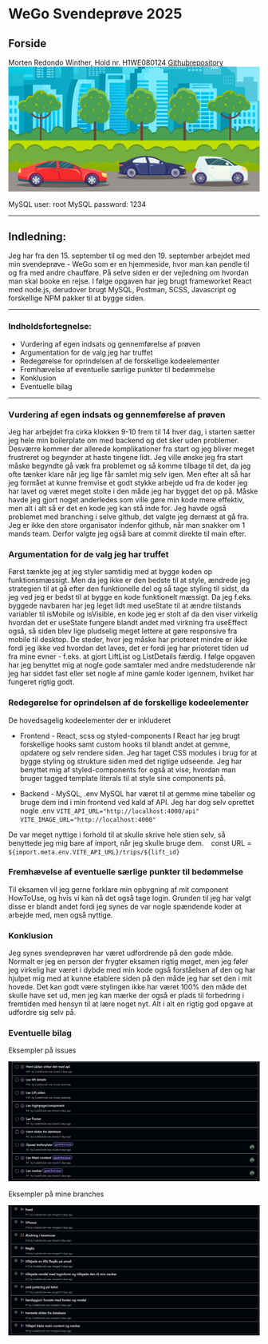 # WeGo Svendeprøve 2025

## Forside

Morten Redondo Winther, Hold nr. H1WE080124
[Githubrepository](https://github.com/CodeDondo/wego-frontend)
![Hero](../src/assets/cars-and-trees.svg)






MySQL user: root
MySQL password: 1234


---


## Indledning:

Jeg har fra den 15. september til og med den 19. september arbejdet med min svendeprøve - WeGo som er en hjemmeside, hvor man kan pendle til og fra med andre chaufføre. På selve siden er der vejledning om hvordan man skal booke en rejse. I følge opgaven har jeg brugt frameworket React med node.js, derudover brugt MySQL, Postman, SCSS, Javascript og forskellige NPM pakker til at bygge siden.

---

### Indholdsfortegnelse:

- Vurdering af egen indsats og gennemførelse af prøven
- Argumentation for de valg jeg har truffet
- Redegørelse for oprindelsen af de forskellige kodeelementer
- Fremhævelse af eventuelle særlige punkter til bedømmelse
- Konklusion
- Eventuelle bilag

---

### Vurdering af egen indsats og gennemførelse af prøven

Jeg har arbejdet fra cirka klokken 9-10 frem til 14 hver dag, i starten sætter jeg hele min boilerplate om med backend og det sker uden problemer. Desværre kommer der allerede komplikationer fra start og jeg bliver meget frustreret og begynder at haste tingene lidt. Jeg ville ønske jeg fra start måske begyndte gå væk fra problemet og så komme tilbage til det, da jeg ofte tænker klare når jeg lige får samlet mig selv igen. Men efter alt så har jeg formået at kunne fremvise et godt stykke arbejde ud fra de koder jeg har lavet og været meget stolte i den måde jeg har bygget det op på. Måske havde jeg gjort noget anderledes som ville gøre min kode mere effektiv, men alt i alt så er det en kode jeg kan stå inde for. Jeg havde også problemet med branching i selve github, det valgte jeg dernæst at gå fra. Jeg er ikke den store organisator indenfor github, når man snakker om 1 mands team. Derfor valgte jeg også bare at commit direkte til main efter.

### Argumentation for de valg jeg har truffet

Først tænkte jeg at jeg styler samtidig med at bygge koden op funktionsmæssigt. Men da jeg ikke er den bedste til at style, ændrede jeg strategien til at gå efter den funktionelle del og så tage styling til sidst, da jeg ved jeg er bedst til at bygge en kode funktionelt mæssigt. Da jeg f.eks. byggede navbaren har jeg leget lidt med useState til at ændre tilstands variabler til isMobile og isVisible, en kode jeg er stolt af da den viser virkelig hvordan det er useState fungere blandt andet med virkning fra useEffect også, så siden blev lige pludselig meget lettere at gøre responsive fra mobile til desktop. De steder, hvor jeg måske har prioteret mindre er ikke fordi jeg ikke ved hvordan det laves, det er fordi jeg har prioteret tiden ud fra mine evner - f.eks. at gjort LiftList og ListDetails færdig. I følge opgaven har jeg benyttet mig at nogle gode samtaler med andre medstuderende når jeg har siddet fast eller set nogle af mine gamle koder igennem, hvilket har fungeret rigtig godt.

### Redegørelse for oprindelsen af de forskellige kodeelementer

De hovedsagelig kodeelementer der er inkluderet

- Frontend - React, scss og styled-components
I React har jeg brugt forskellige hooks samt custom hooks til blandt andet at gemme, opdatere og selv rendere siden. Jeg har taget CSS modules i brug for at bygge styling og strukture siden med det rigtige udseende. Jeg har benyttet mig af styled-components for også at vise, hvordan man bruger tagged template literals til at style sine components på.

- Backend - MySQL, .env
MySQL har været til at gemme mine tabeller og bruge dem ind i min frontend ved kald af API. Jeg har dog selv oprettet nogle .env 
`VITE_API_URL="http://localhost:4000/api" `
`VITE_IMAGE_URL="http://localhost:4000" ` 

De var meget nyttige i forhold til at skulle skrive hele stien selv, så benyttede jeg mig bare af import, når jeg skulle bruge dem. `
` const URL = `${import.meta.env.VITE_API_URL}/trips/${lift_id} `

### Fremhævelse af eventuelle særlige punkter til bedømmelse

Til eksamen vil jeg gerne forklare min opbygning af mit component HowToUse, og hvis vi kan nå det også tage login. Grunden til jeg har valgt disse er blandt andet fordi jeg synes de var nogle spændende koder at arbejde med, men også nyttige.

### Konklusion

Jeg synes svendeprøven har været udfordrende på den gode måde. Normalt er jeg en person der frygter eksamen rigtig meget, men jeg føler jeg virkelig har været i dybde med min kode også forståelsen af den og har hjulpet mig med at kunne etablere siden på den måde jeg har set den i mit hovede. Det kan godt være stylingen ikke har været 100% den måde det skulle have set ud, men jeg kan mærke der også er plads til forbedring i fremtiden med hensyn til at lære noget nyt. Alt i alt en rigtig god opgave at udfordre sig selv på.

### Eventuelle bilag

Eksempler på issues

![Bilag1](../src/assets/bilagOne.png)

Eksempler på mine branches

![Bilag2](../src/assets/bilagTwo.png)